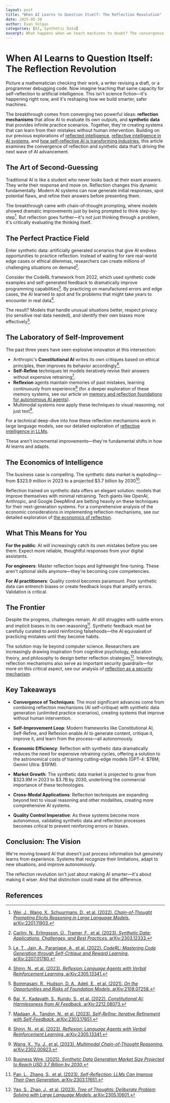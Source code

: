 ```yaml
---
layout: post
title: "When AI Learns to Question Itself: The Reflection Revolution"
date: 2025-05-30
author: Evan Volgas
categories: [AI, Synthetic Data]
excerpt: What happens when we teach machines to doubt? The convergence of reflection mechanisms and synthetic data is creating AI that can improve itself—and it's changing everything.
---
```


# When AI Learns to Question Itself: The Reflection Revolution

Picture a mathematician checking their work, a writer revising a draft, or a programmer debugging code. Now imagine teaching that same capacity for self-reflection to artificial intelligence. This isn't science fiction—it's happening right now, and it's reshaping how we build smarter, safer machines.

The breakthrough comes from converging two powerful ideas: **reflection mechanisms** that allow AI to evaluate its own outputs, and **synthetic data** that provides infinite practice scenarios. Together, they're creating systems that can learn from their mistakes without human intervention. Building on our previous explorations of [reflected intelligence](/2025/04/23/reflected-intelligence-when-ai-holds-up-the-mirror/), [reflective intelligence in AI systems](/2025/04/25/reflective-intelligence-when-ai-learns-from-itself/), and [how self-reflective AI is transforming industries](/2025/04/26/how-self-reflective-ai-is-transforming-industries/), this article examines the convergence of reflection and synthetic data that's driving the next wave of AI advancement.

## The Art of Second-Guessing

Traditional AI is like a student who never looks back at their exam answers. They write their response and move on. Reflection changes this dynamic fundamentally. Modern AI systems can now generate initial responses, spot potential flaws, and refine their answers before presenting them.

The breakthrough came with chain-of-thought prompting, where models showed dramatic improvements just by being prompted to think step-by-step[^1]. But reflection goes further—it's not just thinking through a problem, it's critically evaluating the thinking itself.

## The Perfect Practice Field

Enter synthetic data: artificially generated scenarios that give AI endless opportunities to practice reflection. Instead of waiting for rare real-world edge cases or ethical dilemmas, researchers can create millions of challenging situations on demand[^2].

Consider the CodeRL framework from 2022, which used synthetic code examples and self-generated feedback to dramatically improve programming capabilities[^3]. By practicing on manufactured errors and edge cases, the AI learned to spot and fix problems that might take years to encounter in real data[^4].

The result? Models that handle unusual situations better, respect privacy (no sensitive real data needed), and identify their own biases more effectively[^5].

## The Laboratory of Self-Improvement

The past three years have seen explosive innovation at this intersection:

- Anthropic's **Constitutional AI** writes its own critiques based on ethical principles, then improves its behavior accordingly[^6].
- **Self-Refine** techniques let models iteratively revise their answers without expensive retraining[^7].
- **Reflexion** agents maintain memories of past mistakes, learning continuously from experience[^8] (for a deeper exploration of these memory systems, see our article on [memory and reflection foundations for autonomous AI agents](/2025/04/29/memory-and-reflection-foundations-for-autonomous-ai-agents/)).
- Multimodal systems now apply these techniques to visual reasoning, not just text[^9].

For a technical deep-dive into how these reflection mechanisms work in large language models, see our detailed exploration of [reflective intelligence in LLMs](/2025/05/03/reflective-intelligence-in-llms/).

These aren't incremental improvements—they're fundamental shifts in how AI learns and adapts.

## The Economics of Intelligence

The business case is compelling. The synthetic data market is exploding—from $323.9 million in 2023 to a projected $3.7 billion by 2030[^10].

Reflection trained on synthetic data offers an elegant solution: models that improve themselves with minimal retraining. Tech giants like OpenAI, Anthropic, and Google DeepMind are betting heavily on these techniques for their next-generation systems. For a comprehensive analysis of the economic considerations in implementing reflection mechanisms, see our detailed exploration of [the economics of reflection](/2025/05/24/economics-of-reflection/).

## What This Means for You

**For the public**: AI will increasingly catch its own mistakes before you see them. Expect more reliable, thoughtful responses from your digital assistants.

**For engineers**: Master reflection loops and lightweight fine-tuning. These aren't optional skills anymore—they're becoming core competencies.

**For AI practitioners**: Quality control becomes paramount. Poor synthetic data can entrench biases or create feedback loops that amplify errors. Validation is critical.

## The Frontier

Despite the progress, challenges remain. AI still struggles with subtle errors and implicit biases in its own reasoning[^11]. Synthetic feedback must be carefully curated to avoid reinforcing falsehoods—the AI equivalent of practicing mistakes until they become habits.

The solution may lie beyond computer science. Researchers are increasingly drawing inspiration from cognitive psychology, education theory, and philosophy to design better reflection strategies[^12]. Interestingly, reflection mechanisms also serve as important security guardrails—for more on this critical aspect, see our analysis of [reflection as a security mechanism](/2025/05/13/reflection-as-security-mechanism-how-ai-self-critique-enhances-safety/).

## Key Takeaways

- **Convergence of Techniques**: The most significant advances come from combining reflection mechanisms (AI self-critique) with synthetic data generation (unlimited practice scenarios), creating systems that improve without human intervention.

- **Self-Improvement Loop**: Modern frameworks like Constitutional AI, Self-Refine, and Reflexion enable AI to generate content, critique it, improve it, and learn from the process—all autonomously.

- **Economic Efficiency**: Reflection with synthetic data dramatically reduces the need for expensive retraining cycles, offering a solution to the astronomical costs of training cutting-edge models (GPT-4: $78M; Gemini Ultra: $191M).

- **Market Growth**: The synthetic data market is projected to grow from $323.9M in 2023 to $3.7B by 2030, underlining the commercial importance of these technologies.

- **Cross-Modal Applications**: Reflection techniques are expanding beyond text to visual reasoning and other modalities, creating more comprehensive AI systems.

- **Quality Control Imperative**: As these systems become more autonomous, validating synthetic data and reflection processes becomes critical to prevent reinforcing errors or biases.

## Conclusion: The Vision

We're moving toward AI that doesn't just process information but genuinely learns from experience. Systems that recognize their limitations, adapt to new situations, and improve autonomously.

The reflection revolution isn't just about making AI smarter—it's about making it wiser. And that distinction could make all the difference.


## References

[^1]: [Wei, J., Wang, X., Schuurmans, D., et al. (2022). *Chain-of-Thought Prompting Elicits Reasoning in Large Language Models*. arXiv:2201.11903.](https://arxiv.org/abs/2201.11903)

[^2]: [Carlini, N., Erlingsson, Ú., Tramer, F., et al. (2023). *Synthetic Data: Applications, Challenges, and Best Practices*. arXiv:2303.12333.](https://arxiv.org/abs/2303.12333)

[^3]: [Le, T., Jain, A., Paranjape, A., et al. (2022). *CodeRL: Mastering Code Generation through Self-Critique and Reward Learning*. arXiv:2207.01780.](https://arxiv.org/abs/2207.01780)

[^4]: [Shinn, N., et al. (2023). *Reflexion: Language Agents with Verbal Reinforcement Learning*. arXiv:2305.13341.](https://arxiv.org/abs/2305.13341)

[^5]: [Bommasani, R., Hudson, D. A., Adeli, E., et al. (2021). *On the Opportunities and Risks of Foundation Models*. arXiv:2108.07258.](https://arxiv.org/abs/2108.07258)

[^6]: [Bai, Y., Kadavath, S., Kundu, S., et al. (2022). *Constitutional AI: Harmlessness from AI Feedback*. arXiv:2212.08073.](https://arxiv.org/abs/2212.08073)

[^7]: [Madaan, A., Tandon, N., et al. (2023). *Self-Refine: Iterative Refinement with Self-Feedback*. arXiv:2303.17651.](https://arxiv.org/abs/2303.17651)

[^8]: [Shinn, N., et al. (2023). *Reflexion: Language Agents with Verbal Reinforcement Learning*. arXiv:2305.13341.](https://arxiv.org/abs/2305.13341)

[^9]: [Wang, X., Yu, J., et al. (2023). *Multimodal Chain-of-Thought Reasoning*. arXiv:2302.00923.](https://arxiv.org/abs/2302.00923)

[^10]: [Business Wire. (2025). *Synthetic Data Generation Market Size Projected to Reach USD 3.7 Billion by 2030*.](https://www.businesswire.com/news/home/20250113130135/en/Synthetic-Data-Generation-Business-Research-Report-2024-Global-Market-to-Reach-%243.7-Billion-by-2030-from-%24323-Million-in-2023-Driven-by-Rising-Demand-for-Data-Privacy-and-Anonymization-Solutions---ResearchAndMarkets.com)

[^11]: [Pan, L., Zhang, S., et al. (2023). *Self-Reflection: LLMs Can Improve Their Own Generation*. arXiv:2303.17651.](https://arxiv.org/abs/2303.17651)

[^12]: [Yao, S., Zhao, J., et al. (2023). *Tree of Thoughts: Deliberate Problem Solving with Large Language Models*. arXiv:2305.10601.](https://arxiv.org/abs/2305.10601)
